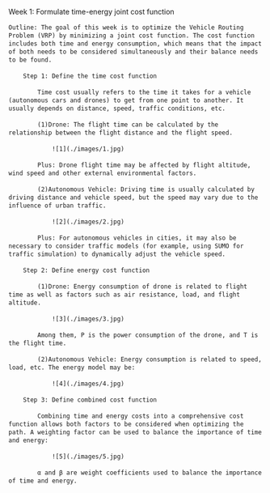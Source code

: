 Week 1: Formulate time-energy joint cost function

    Outline: The goal of this week is to optimize the Vehicle Routing Problem (VRP) by minimizing a joint cost function. The cost function includes both time and energy consumption, which means that the impact of both needs to be considered simultaneously and their balance needs to be found.

        Step 1: Define the time cost function

            Time cost usually refers to the time it takes for a vehicle (autonomous cars and drones) to get from one point to another. It usually depends on distance, speed, traffic conditions, etc.
            
            (1)Drone: The flight time can be calculated by the relationship between the flight distance and the flight speed.
                
                ![1](./images/1.jpg)
            
            Plus: Drone flight time may be affected by flight altitude, wind speed and other external environmental factors.

            (2)Autonomous Vehicle: Driving time is usually calculated by driving distance and vehicle speed, but the speed may vary due to the influence of urban traffic.

                ![2](./images/2.jpg)

            Plus: For autonomous vehicles in cities, it may also be necessary to consider traffic models (for example, using SUMO for traffic simulation) to dynamically adjust the vehicle speed.

        Step 2: Define energy cost function

            (1)Drone: Energy consumption of drone is related to flight time as well as factors such as air resistance, load, and flight altitude.

                ![3](./images/3.jpg)

            Among them, P is the power consumption of the drone, and T is the flight time.

            (2)Autonomous Vehicle: Energy consumption is related to speed, load, etc. The energy model may be:

                ![4](./images/4.jpg)

        Step 3: Define combined cost function

            Combining time and energy costs into a comprehensive cost function allows both factors to be considered when optimizing the path. A weighting factor can be used to balance the importance of time and energy:

                ![5](./images/5.jpg)

            α and β are weight coefficients used to balance the importance of time and energy. 